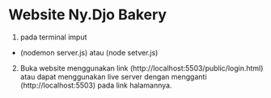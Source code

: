 # Website Ny.Djo Bakery
1. pada terminal imput
  - (nodemon server.js) atau (node setver.js)
2. Buka website menggunakan link (http://localhost:5503/public/login.html)
   atau dapat menggunakan live server dengan mengganti (http://localhost:5503) pada link halamannya.
